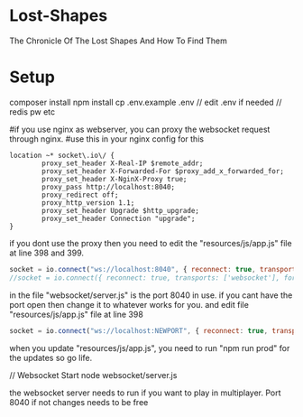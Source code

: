 # Lost-Shapes
The Chronicle Of The Lost Shapes And How To Find Them



# Setup
composer install
npm install
cp .env.example .env
// edit .env if needed // redis pw etc

#if you use nginx as webserver, you can proxy the websocket request through nginx.
#use this in your nginx config for this

```
location ~* socket\.io\/ {
		proxy_set_header X-Real-IP $remote_addr;
		proxy_set_header X-Forwarded-For $proxy_add_x_forwarded_for;
		proxy_set_header X-NginX-Proxy true;
		proxy_pass http://localhost:8040;
		proxy_redirect off;
		proxy_http_version 1.1;
		proxy_set_header Upgrade $http_upgrade;
		proxy_set_header Connection "upgrade";
}
```

if you dont use the proxy then you need to edit the "resources/js/app.js" file at line 398 and 399.

```javascript
socket = io.connect("ws://localhost:8040", { reconnect: true, transports: ['websocket'], forceNew: true });
//socket = io.connect({ reconnect: true, transports: ['websocket'], forceNew: true });
```

in the file "websocket/server.js" is the port 8040 in use. if you cant have the port open then change it to whatever works for you.
and edit file "resources/js/app.js" file at line 398

```javascript
socket = io.connect("ws://localhost:NEWPORT", { reconnect: true, transports: ['websocket'], forceNew: true });
```

when you update "resources/js/app.js", you need to run "npm run prod" for the updates so go life.

// Websocket Start
node websocket/server.js

the websocket server needs to run if you want to play in multiplayer. Port 8040 if not changes needs to be free